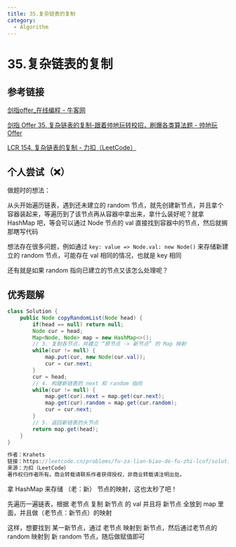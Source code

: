 ```yaml
---
title: 35.复杂链表的复制
category:
  - Algorithm
---
```


# 35.复杂链表的复制



## 参考链接

[剑指offer_在线编程 - 牛客网](https://www.nowcoder.com/exam/oj/ta?page=1&tpId=13&type=265)

[剑指 Offer 35. 复杂链表的复制-跟着帅地玩转校招，刷爆各类算法题 - 帅地玩Offer](https://www.playoffer.cn/572.html)

[LCR 154. 复杂链表的复制 - 力扣（LeetCode）](https://leetcode.cn/problems/fu-za-lian-biao-de-fu-zhi-lcof/)



## 个人尝试（❌）

做题时的想法：

从头开始遍历链表，遇到还未建立的 random 节点，就先创建新节点，并且拿个容器装起来，等遍历到了该节点再从容器中拿出来，拿什么装好呢？就拿 HashMap 吧，等会可以通过 Node 节点的 val 直接找到容器中的节点，然后就搁那瞎写代码

想法存在很多问题，例如通过 `key: value => Node.val: new Node()` 来存储新建立的 random 节点，可能存在 val 相同的情况，也就是 key 相同

还有就是如果 random 指向已建立的节点又该怎么处理呢？



## 优秀题解

```java
class Solution {
    public Node copyRandomList(Node head) {
        if(head == null) return null;
        Node cur = head;
        Map<Node, Node> map = new HashMap<>();
        // 3. 复制各节点，并建立 “原节点 -> 新节点” 的 Map 映射
        while(cur != null) {
            map.put(cur, new Node(cur.val));
            cur = cur.next;
        }
        cur = head;
        // 4. 构建新链表的 next 和 random 指向
        while(cur != null) {
            map.get(cur).next = map.get(cur.next);
            map.get(cur).random = map.get(cur.random);
            cur = cur.next;
        }
        // 5. 返回新链表的头节点
        return map.get(head);
    }
}

作者：Krahets
链接：https://leetcode.cn/problems/fu-za-lian-biao-de-fu-zhi-lcof/solutions/476617/jian-zhi-offer-35-fu-za-lian-biao-de-fu-zhi-ha-xi-/
来源：力扣（LeetCode）
著作权归作者所有。商业转载请联系作者获得授权，非商业转载请注明出处。
```

拿 HashMap 来存储 （老：新） 节点的映射，这也太秒了吧！

先遍历一遍链表，根据 老节点 复制 新节点 的 val 并且将 新节点 全放到 map 里面，并且做（老节点：新节点）的映射

这样，想要找到 某一新节点，通过 老节点 映射到 新节点，然后通过老节点的 random 映射到 新 random 节点，随后做赋值即可